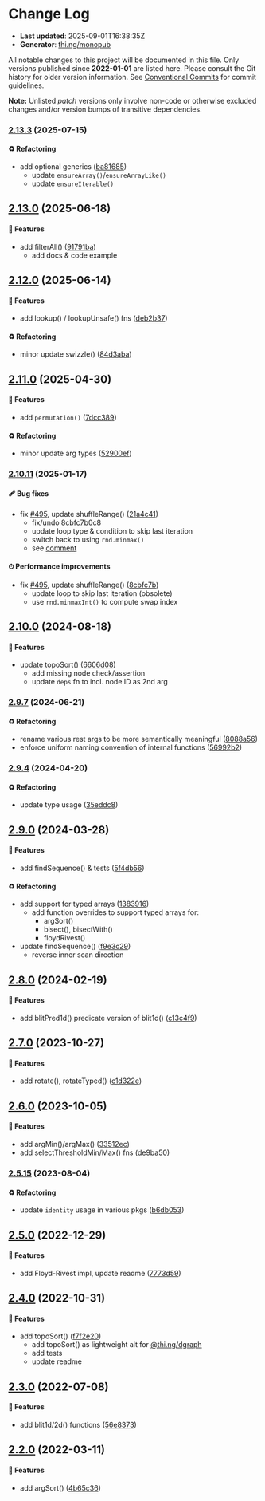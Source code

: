 # Change Log

- **Last updated**: 2025-09-01T16:38:35Z
- **Generator**: [thi.ng/monopub](https://thi.ng/monopub)

All notable changes to this project will be documented in this file.
Only versions published since **2022-01-01** are listed here.
Please consult the Git history for older version information.
See [Conventional Commits](https://conventionalcommits.org/) for commit guidelines.

**Note:** Unlisted _patch_ versions only involve non-code or otherwise excluded changes
and/or version bumps of transitive dependencies.

### [2.13.3](https://github.com/thi-ng/umbrella/tree/@thi.ng/arrays@2.13.3) (2025-07-15)

#### ♻️ Refactoring

- add optional generics ([ba81685](https://github.com/thi-ng/umbrella/commit/ba81685))
  - update `ensureArray()`/`ensureArrayLike()`
  - update `ensureIterable()`

## [2.13.0](https://github.com/thi-ng/umbrella/tree/@thi.ng/arrays@2.13.0) (2025-06-18)

#### 🚀 Features

- add filterAll() ([91791ba](https://github.com/thi-ng/umbrella/commit/91791ba))
  - add docs & code example

## [2.12.0](https://github.com/thi-ng/umbrella/tree/@thi.ng/arrays@2.12.0) (2025-06-14)

#### 🚀 Features

- add lookup() / lookupUnsafe() fns ([deb2b37](https://github.com/thi-ng/umbrella/commit/deb2b37))

#### ♻️ Refactoring

- minor update swizzle() ([84d3aba](https://github.com/thi-ng/umbrella/commit/84d3aba))

## [2.11.0](https://github.com/thi-ng/umbrella/tree/@thi.ng/arrays@2.11.0) (2025-04-30)

#### 🚀 Features

- add `permutation()` ([7dcc389](https://github.com/thi-ng/umbrella/commit/7dcc389))

#### ♻️ Refactoring

- minor update arg types ([52900ef](https://github.com/thi-ng/umbrella/commit/52900ef))

### [2.10.11](https://github.com/thi-ng/umbrella/tree/@thi.ng/arrays@2.10.11) (2025-01-17)

#### 🩹 Bug fixes

- fix [#495](https://github.com/thi-ng/umbrella/issues/495), update shuffleRange() ([21a4c41](https://github.com/thi-ng/umbrella/commit/21a4c41))
  - fix/undo [8cbfc7b0c8](https://github.com/thi-ng/umbrella/commit/8cbfc7b0c8)
  - update loop type & condition to skip last iteration
  - switch back to using `rnd.minmax()`
  - see [comment](https://github.com/thi-ng/umbrella/issues/495#issuecomment-2595138357)

#### ⏱ Performance improvements

- fix [#495](https://github.com/thi-ng/umbrella/issues/495), update shuffleRange() ([8cbfc7b](https://github.com/thi-ng/umbrella/commit/8cbfc7b))
  - update loop to skip last iteration (obsolete)
  - use `rnd.minmaxInt()` to compute swap index

## [2.10.0](https://github.com/thi-ng/umbrella/tree/@thi.ng/arrays@2.10.0) (2024-08-18)

#### 🚀 Features

- update topoSort() ([6606d08](https://github.com/thi-ng/umbrella/commit/6606d08))
  - add missing node check/assertion
  - update `deps` fn to incl. node ID as 2nd arg

### [2.9.7](https://github.com/thi-ng/umbrella/tree/@thi.ng/arrays@2.9.7) (2024-06-21)

#### ♻️ Refactoring

- rename various rest args to be more semantically meaningful ([8088a56](https://github.com/thi-ng/umbrella/commit/8088a56))
- enforce uniform naming convention of internal functions ([56992b2](https://github.com/thi-ng/umbrella/commit/56992b2))

### [2.9.4](https://github.com/thi-ng/umbrella/tree/@thi.ng/arrays@2.9.4) (2024-04-20)

#### ♻️ Refactoring

- update type usage ([35eddc8](https://github.com/thi-ng/umbrella/commit/35eddc8))

## [2.9.0](https://github.com/thi-ng/umbrella/tree/@thi.ng/arrays@2.9.0) (2024-03-28)

#### 🚀 Features

- add findSequence() & tests ([5f4db56](https://github.com/thi-ng/umbrella/commit/5f4db56))

#### ♻️ Refactoring

- add support for typed arrays ([1383916](https://github.com/thi-ng/umbrella/commit/1383916))
  - add function overrides to support typed arrays for:
    - argSort()
    - bisect(), bisectWith()
    - floydRivest()
- update findSequence() ([f9e3c29](https://github.com/thi-ng/umbrella/commit/f9e3c29))
  - reverse inner scan direction

## [2.8.0](https://github.com/thi-ng/umbrella/tree/@thi.ng/arrays@2.8.0) (2024-02-19)

#### 🚀 Features

- add blitPred1d() predicate version of blit1d() ([c13c4f9](https://github.com/thi-ng/umbrella/commit/c13c4f9))

## [2.7.0](https://github.com/thi-ng/umbrella/tree/@thi.ng/arrays@2.7.0) (2023-10-27)

#### 🚀 Features

- add rotate(), rotateTyped() ([c1d322e](https://github.com/thi-ng/umbrella/commit/c1d322e))

## [2.6.0](https://github.com/thi-ng/umbrella/tree/@thi.ng/arrays@2.6.0) (2023-10-05)

#### 🚀 Features

- add argMin()/argMax() ([33512ec](https://github.com/thi-ng/umbrella/commit/33512ec))
- add selectThresholdMin/Max() fns ([de9ba50](https://github.com/thi-ng/umbrella/commit/de9ba50))

### [2.5.15](https://github.com/thi-ng/umbrella/tree/@thi.ng/arrays@2.5.15) (2023-08-04)

#### ♻️ Refactoring

- update `identity` usage in various pkgs ([b6db053](https://github.com/thi-ng/umbrella/commit/b6db053))

## [2.5.0](https://github.com/thi-ng/umbrella/tree/@thi.ng/arrays@2.5.0) (2022-12-29)

#### 🚀 Features

- add Floyd-Rivest impl, update readme ([7773d59](https://github.com/thi-ng/umbrella/commit/7773d59))

## [2.4.0](https://github.com/thi-ng/umbrella/tree/@thi.ng/arrays@2.4.0) (2022-10-31)

#### 🚀 Features

- add topoSort() ([f7f2e20](https://github.com/thi-ng/umbrella/commit/f7f2e20))
  - add topoSort() as lightweight alt for [@thi.ng/dgraph](https://github.com/thi-ng/umbrella/tree/main/packages/dgraph)
  - add tests
  - update readme

## [2.3.0](https://github.com/thi-ng/umbrella/tree/@thi.ng/arrays@2.3.0) (2022-07-08)

#### 🚀 Features

- add blit1d/2d() functions ([56e8373](https://github.com/thi-ng/umbrella/commit/56e8373))

## [2.2.0](https://github.com/thi-ng/umbrella/tree/@thi.ng/arrays@2.2.0) (2022-03-11)

#### 🚀 Features

- add argSort() ([4b65c36](https://github.com/thi-ng/umbrella/commit/4b65c36))
